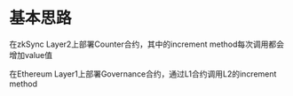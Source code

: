 # 基本思路

在zkSync Layer2上部署Counter合约，其中的increment method每次调用都会增加value值

在Ethereum Layer1上部署Governance合约，通过L1合约调用L2的increment method